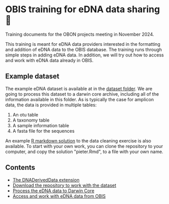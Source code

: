 # OBIS training for eDNA data sharing 🐠

Training documents for the OBON projects meeting in November 2024. 

This training is meant for eDNA data providers interested in the formatting and addition of eDNA data to the OBIS database. The training runs through simple steps in adding eDNA data. In addition, we will try out how to access and work with eDNA data already in OBIS. 

## Example dataset

The example eDNA dataset is available at in the [dataset folder](dataset). We are going to process this dataset to a darwin core archive, including all of the information available in this folder. As is typically the case for amplicon data, the data is provided in multiple tables:

1. An otu table
2. A taxonomy table
3. A sample information table
4. A fasta file for the sequences


An example [R markdown solution](solutions/pieter.Rmd) to the data cleaning exercise is also available. To start with your own work, you can clone the repository to your computer, and copy the solution "pieter.Rmd", to a file with your own name.


## Contents

- [The DNADerivedData extension](dna.md)
- [Download the repository to work with the dataset](dataset.md)
- [Process the eDNA data to Darwin Core](pieter.Rmd)
- [Access and work with eDNA data from OBIS](dna_access_pacman.Rmd)
